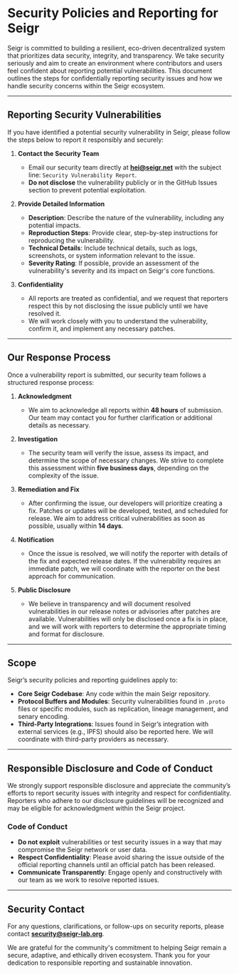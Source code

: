 # Security Policies and Reporting for Seigr

Seigr is committed to building a resilient, eco-driven decentralized system that prioritizes data security, integrity, and transparency. We take security seriously and aim to create an environment where contributors and users feel confident about reporting potential vulnerabilities. This document outlines the steps for confidentially reporting security issues and how we handle security concerns within the Seigr ecosystem.

---

## Reporting Security Vulnerabilities

If you have identified a potential security vulnerability in Seigr, please follow the steps below to report it responsibly and securely:

1. **Contact the Security Team**  
   - Email our security team directly at **hei@seigr.net** with the subject line: `Security Vulnerability Report`.
   - **Do not disclose** the vulnerability publicly or in the GitHub Issues section to prevent potential exploitation.

2. **Provide Detailed Information**  
   - **Description**: Describe the nature of the vulnerability, including any potential impacts.
   - **Reproduction Steps**: Provide clear, step-by-step instructions for reproducing the vulnerability.
   - **Technical Details**: Include technical details, such as logs, screenshots, or system information relevant to the issue.
   - **Severity Rating**: If possible, provide an assessment of the vulnerability's severity and its impact on Seigr's core functions.

3. **Confidentiality**  
   - All reports are treated as confidential, and we request that reporters respect this by not disclosing the issue publicly until we have resolved it.
   - We will work closely with you to understand the vulnerability, confirm it, and implement any necessary patches.

---

## Our Response Process

Once a vulnerability report is submitted, our security team follows a structured response process:

1. **Acknowledgment**  
   - We aim to acknowledge all reports within **48 hours** of submission. Our team may contact you for further clarification or additional details as necessary.

2. **Investigation**  
   - The security team will verify the issue, assess its impact, and determine the scope of necessary changes. We strive to complete this assessment within **five business days**, depending on the complexity of the issue.

3. **Remediation and Fix**  
   - After confirming the issue, our developers will prioritize creating a fix. Patches or updates will be developed, tested, and scheduled for release. We aim to address critical vulnerabilities as soon as possible, usually within **14 days**.

4. **Notification**  
   - Once the issue is resolved, we will notify the reporter with details of the fix and expected release dates. If the vulnerability requires an immediate patch, we will coordinate with the reporter on the best approach for communication.

5. **Public Disclosure**  
   - We believe in transparency and will document resolved vulnerabilities in our release notes or advisories after patches are available. Vulnerabilities will only be disclosed once a fix is in place, and we will work with reporters to determine the appropriate timing and format for disclosure.

---

## Scope

Seigr’s security policies and reporting guidelines apply to:

- **Core Seigr Codebase**: Any code within the main Seigr repository.
- **Protocol Buffers and Modules**: Security vulnerabilities found in `.proto` files or specific modules, such as replication, lineage management, and senary encoding.
- **Third-Party Integrations**: Issues found in Seigr’s integration with external services (e.g., IPFS) should also be reported here. We will coordinate with third-party providers as necessary.

---

## Responsible Disclosure and Code of Conduct

We strongly support responsible disclosure and appreciate the community’s efforts to report security issues with integrity and respect for confidentiality. Reporters who adhere to our disclosure guidelines will be recognized and may be eligible for acknowledgment within the Seigr project.

### Code of Conduct
- **Do not exploit** vulnerabilities or test security issues in a way that may compromise the Seigr network or user data.
- **Respect Confidentiality**: Please avoid sharing the issue outside of the official reporting channels until an official patch has been released.
- **Communicate Transparently**: Engage openly and constructively with our team as we work to resolve reported issues.

---

## Security Contact

For any questions, clarifications, or follow-ups on security reports, please contact **security@seigr-lab.org**.

We are grateful for the community's commitment to helping Seigr remain a secure, adaptive, and ethically driven ecosystem. Thank you for your dedication to responsible reporting and sustainable innovation.